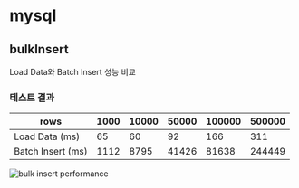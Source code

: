 # mysql
## bulkInsert
Load Data와 Batch Insert 성능 비교 
### 테스트 결과
| rows | 1000 | 10000 | 50000 | 100000 | 500000 |
| ---- | ---- | ---- | ---- | ---- | ---- |
| Load Data (ms) | 65 | 60 | 92 | 166 | 311 |
| Batch Insert (ms) | 1112 | 8795 | 41426 | 81638 | 244449 |


![bulk insert performance](https://user-images.githubusercontent.com/69888508/145130271-3c9e915e-166d-4494-9f9b-386800093fe3.png)
